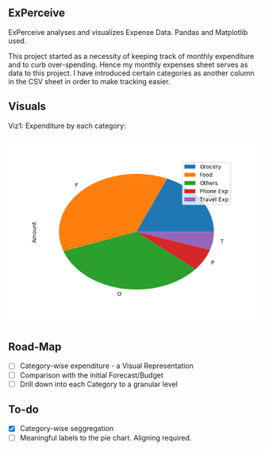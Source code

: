 ExPerceive
------------------

ExPerceive analyses and visualizes Expense Data.
Pandas and Matplotlib used. 

This project started as a necessity of keeping track of monthly expenditure and to curb over-spending. 
Hence my monthly expenses sheet serves as data to this project.
I have introduced certain categories as another column in the CSV sheet in order to make tracking easier. 

Visuals
---------------
Viz1: Expenditure by each category:

![Viz1](/Figure_1.png)


Road-Map
------------

 - [ ] Category-wise expenditure - a Visual Representation
 - [ ] Comparison with the initial Forecast/Budget
 - [ ] Drill down into each Category to a granular level
 
 To-do
 --------

 - [x] Category-wise seggregation
 - [ ] Meaningful labels to the pie chart. Aligning required.